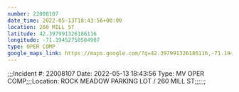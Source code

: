 ```yaml
---
number: 22008107
date_time: 2022-05-13T18:43:56+00:00
location: 260 MILL ST
latitude: 42.397991326186116
longitude: -71.19452750584907
type: OPER COMP
google_maps_link: https://maps.google.com/?q=42.397991326186116,-71.19452750584907
---
```


;;;Incident #: 22008107  Date: 2022-05-13 18:43:56   Type: MV OPER COMP;;;Location: ROCK MEADOW PARKING LOT / 260 MILL ST;;;;;;
